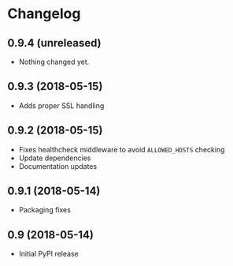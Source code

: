 # Changelog

0.9.4 (unreleased)
------------------

- Nothing changed yet.


0.9.3 (2018-05-15)
------------------

- Adds proper SSL handling


0.9.2 (2018-05-15)
------------------

- Fixes healthcheck middleware to avoid `ALLOWED_HOSTS` checking
- Update dependencies
- Documentation updates


0.9.1 (2018-05-14)
------------------

- Packaging fixes


0.9 (2018-05-14)
----------------

- Initial PyPI release
